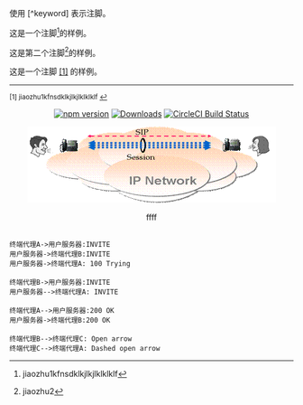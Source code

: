 
使用 [^keyword] 表示注脚。

这是一个注脚[^footnote1]的样例。

这是第二个注脚[^footnote2]的样例。

<p data-anchor-id="9laf">
  这是一个注脚
  <a href="#fn:footnote1" id="fnref:footnote1" title="查看注脚" class="footnote">[1]</a>
  的样例。
</p>

<div class="footnotes" data-anchor-id="pqqd">
<hr>
<small>

<span id="fn:footnote1">[1] </span>jiaozhu1kfnsdklkjlkjlklklklf  <a href="#fnref:footnote1" title="回到文稿" class="reversefootnote">↩</a><br>

</small>
</div>







[^footnote1]: jiaozhu1kfnsdklkjlkjlklklklf 

[^footnote2]: jiaozhu2












<p align="center">
  <a href="http://badge.fury.io/js/motion"><img alt="npm version" src="https://badge.fury.io/js/motion.svg"></a>
  <a href="https://npmjs.org/package/motion"><img alt="Downloads" src="http://img.shields.io/npm/dm/motion.svg"></a>
  <a href="https://circleci.com/gh/motion/motion/tree/master">
    <img src="https://img.shields.io/circleci/project/motion/motion/master.svg" alt="CircleCI Build Status">
  </a>
</p>



<p align="center">
  <img src="https://raw.githubusercontent.com/TongxinV/xxxx001/master/assets/p-sip-0001.gif" alt="p-sip-0001">
  
</p>








<center> ffff </center>

```seq

终端代理A->用户服务器:INVITE
用户服务器->终端代理B:INVITE
用户服务器->终端代理A: 100 Trying

终端代理B->用户服务器:INVITE
用户服务器-->终端代理A: INVITE 

终端代理A-->用户服务器:200 OK 
用户服务器->终端代理B:200 OK 

终端代理B-->终端代理C: Open arrow
终端代理C-->终端代理A: Dashed open arrow
```
